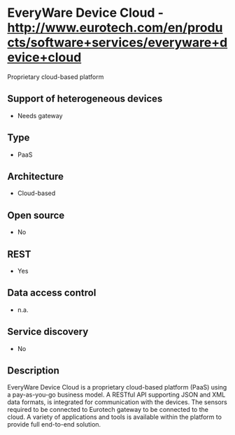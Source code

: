 #  EveryWare Device Cloud - http://www.eurotech.com/en/products/software+services/everyware+device+cloud
Proprietary cloud-based platform

## Support of heterogeneous devices
- Needs gateway

## Type
- PaaS

## Architecture
- Cloud-based

## Open source
- No

## REST
- Yes

## Data access control
- n.a.

## Service discovery
- No

## Description
EveryWare Device Cloud is a proprietary cloud-based platform (PaaS) using a pay-as-you-go business model. A RESTful API supporting JSON and XML data formats, is integrated for communication with the devices. The sensors required to be connected to Eurotech gateway to be connected to the cloud. A variety of applications and tools is available within the platform to provide full end-to-end solution.